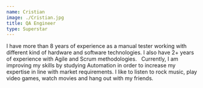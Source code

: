 ```yaml
---
name: Cristian
image: ./Cristian.jpg
title: QA Engineer
type: Superstar
---
```

I have more than 8 years of experience as a manual tester working with different kind of hardware and software technologies. I also have 2+ years of experience with Agile and Scrum methodologies.
 
Currently, I am improving my skills by studying Automation in order to increase my expertise in line with market requirements. I like to listen to rock music, play video games, watch movies and hang out with my friends.